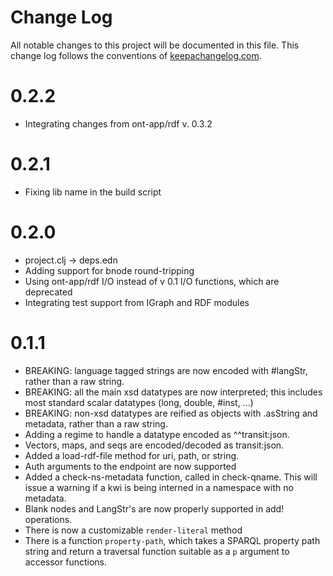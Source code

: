 # Change Log
All notable changes to this project will be documented in this file. This change log follows the conventions of [keepachangelog.com](http://keepachangelog.com/).
# 0.2.2
  - Integrating changes from ont-app/rdf v. 0.3.2

# 0.2.1
- Fixing lib name in the build script

# 0.2.0
- project.clj -> deps.edn
- Adding support for bnode round-tripping
- Using ont-app/rdf I/O instead of v 0.1 I/O functions, which are deprecated
- Integrating test support from IGraph and RDF modules

# 0.1.1
- BREAKING: language tagged strings are now encoded with #langStr,
  rather than a raw string.
- BREAKING: all the main xsd datatypes are now interpreted; this includes most
  standard scalar datatypes (long, double, #inst, ...)
- BREAKING: non-xsd datatypes are reified as objects with .asString
  and metadata, rather than a raw string.
- Adding a regime to handle a datatype encoded as ^^transit:json.
- Vectors, maps, and seqs are encoded/decoded as transit:json.
- Added a load-rdf-file method for uri, path, or string.
- Auth arguments to the endpoint are now supported
- Added a check-ns-metadata function, called in check-qname. This will
  issue a warning if a kwi is being interned in a namespace with no
  metadata.
- Blank nodes and LangStr's are now properly supported in add! operations.
- There is now a customizable `render-literal` method
- There is a function `property-path`, which takes a SPARQL property
  path string and return a traversal function suitable as a `p`
  argument to accessor functions.
